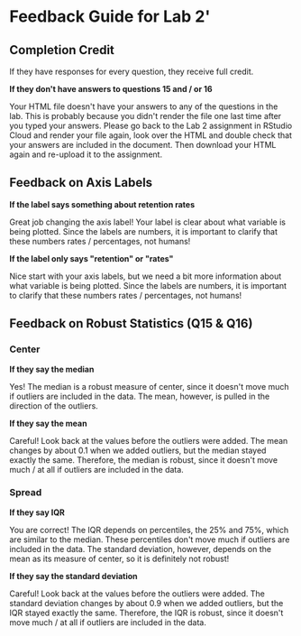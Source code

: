 # Feedback Guide for Lab 2'

## Completion Credit

If they have responses for every question, they receive full credit.

**If they don't have answers to questions 15 and / or 16**

Your HTML file doesn't have your answers to any of the questions in the lab. This is probably because you didn't render the file one last time after you typed your answers. Please go back to the Lab 2 assignment in RStudio Cloud and render your file again, look over the HTML and double check that your answers are included in the document. Then download your HTML again and re-upload it to the assignment. 

## Feedback on Axis Labels

**If the label says something about retention rates**

Great job changing the axis label! Your label is clear about what variable is being plotted. Since the labels are numbers, it is important to clarify that these numbers rates / percentages, not humans!

**If the label only says "retention" or "rates"**

Nice start with your axis labels, but we need a bit more information about what variable is being plotted. Since the labels are numbers, it is important to clarify that these numbers rates / percentages, not humans!

## Feedback on Robust Statistics (Q15 & Q16)

### Center

**If they say the median**

Yes! The median is a robust measure of center, since it doesn't move much if outliers are included in the data. The mean, however, is pulled in the direction of the outliers.

**If they say the mean**

Careful! Look back at the values before the outliers were added. The mean changes by about 0.1 when we added outliers, but the median stayed exactly the same. Therefore, the median is robust, since it doesn't move much / at all if outliers are included in the data.

### Spread

**If they say IQR**

You are correct! The IQR depends on percentiles, the 25% and 75%, which are similar to the median. These percentiles don't move much if outliers are included in the data. The standard deviation, however, depends on the mean as its measure of center, so it is definitely not robust!

**If they say the standard deviation**

Careful! Look back at the values before the outliers were added. The standard deviation changes by about 0.9 when we added outliers, but the IQR stayed exactly the same. Therefore, the IQR is robust, since it doesn't move much / at all if outliers are included in the data.
